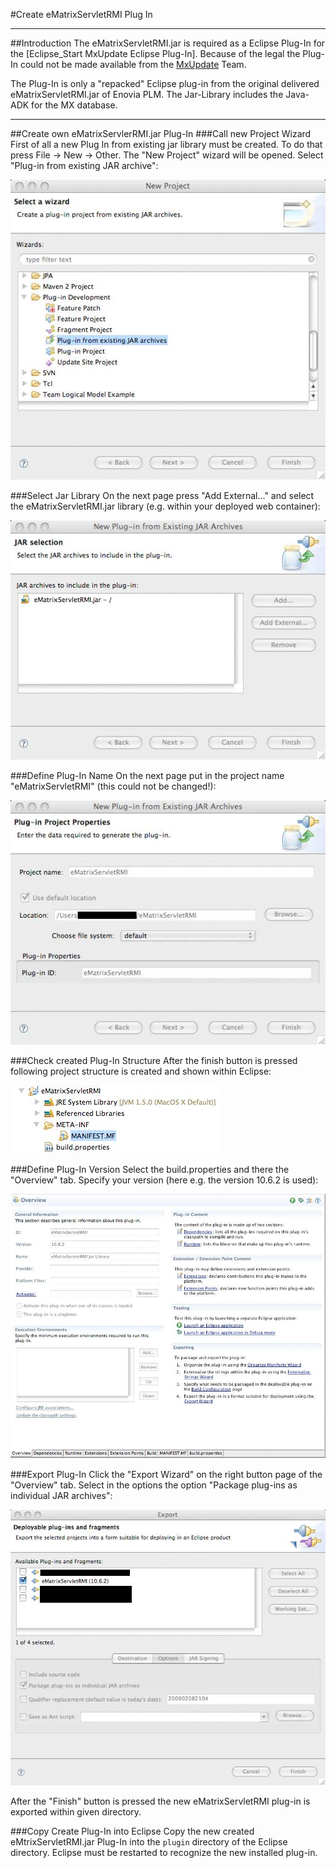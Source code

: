 <!--
 *
 *  This file is part of MxUpdate <http://www.mxupdate.org>.
 *
 *  MxUpdate is a deployment tool for a PLM platform to handle
 *  administration objects as single update files (configuration item).
 *
 *  Copyright (C) 2008-2016 The MxUpdate Team
 *
 *  The Manual of MxUpdate is licensed under a CC BY-NC-SA 4.0 license
 *  (Creative Commons Attribution-NonCommercial-ShareAlike 4.0 
 *  International 4.0 license).
 *
 *  You should have received a copy of the license along with this
 *  work. If not, see <http://creativecommons.org/licenses/by-nc-sa/4.0/>.
 *
-->

#Create eMatrixServletRMI Plug In

---
##Introduction
The eMatrixServletRMI.jar is required as a Eclipse Plug-In for the [Eclipse_Start MxUpdate Eclipse Plug-In]. Because of the legal the Plug-In could not be made available from the [MxUpdate](http://www.mxupdate.org) Team.

The Plug-In is only a "repacked" Eclipse plug-in from the original delivered eMatrixServletRMI.jar of Enovia PLM. The Jar-Library includes the Java-ADK for the MX database.

---
##Create own eMatrixServlerRMI.jar Plug-In
###Call new Project Wizard
First of all a new Plug In from existing jar library must be created. To do that press File -> New -> Other.
The "New Project" wizard will be opened. Select "Plug-in from existing JAR archive":

![](./images/EclipseInstallation_ADK-1.jpg)

###Select Jar Library
On the next page press "Add External..." and select the eMatrixServletRMI.jar library (e.g. within your deployed web container):

![](./images/EclipseInstallation_ADK-2.jpg)

###Define Plug-In Name
On the next page put in the project name "eMatrixServletRMI" (this could not be changed!):

![](./images/EclipseInstallation_ADK-3.jpg)

###Check created Plug-In Structure
After the finish button is pressed following project structure is created and shown within Eclipse:

![](./images/EclipseInstallation_ADK-4.jpg)

###Define Plug-In Version
Select the build.properties and there the "Overview" tab. Specify your version (here e.g. the version 10.6.2 is used):

![](./images/EclipseInstallation_ADK-5.jpg)

###Export Plug-In
Click the "Export Wizard" on the right button page of the "Overview" tab. Select in the options the option "Package plug-ins as individual JAR archives":

![](./images/EclipseInstallation_ADK-6.jpg)

After the "Finish" button is pressed the new eMatrixServletRMI plug-in is exported within given directory.

###Copy Create Plug-In into Eclipse
Copy the new created eMtrixServletRMI.jar Plug-In into the `plugin` directory of the Eclipse directory. Eclipse must be restarted to recognize the new installed plug-in.